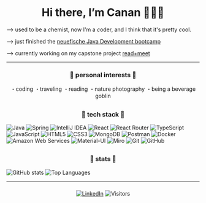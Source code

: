 <h1 align="center">Hi there, I’m Canan 🙋🏻‍♀️</h1>

⟶  used to be a *c*hemist, now I'm a *c*oder, and I think that it's pretty *c*ool.
<p>⟶ just finished the <a href="https://www.neuefische.de/en/bootcamp/java-development">neuefische Java Development bootcamp</a></p>
<p>⟶ currently working on my capstone project <a href="https://github.com/cananozyol/read-and-meet-capstone-project">read+meet</a></p>

***

<h3 align="center"> 💜 personal interests 💜 </h3>
<div align="center">
  ・coding ・traveling  ・reading  ・nature photography  ・being a beverage goblin
</div>

##

<h3 align="center"> 💜 tech stack 💜 </h3>

![Java](https://img.shields.io/badge/Java-ED8B00?style=for-the-badge&logo=openjdk&logoColor=white)
![Spring](https://img.shields.io/badge/spring-%236DB33F.svg?&style=for-the-badge&logo=spring&logoColor=white)
![IntelliJ IDEA](https://img.shields.io/badge/IntelliJ_IDEA-000000.svg?style=for-the-badge&logo=intellij-idea&logoColor=white)
![React](https://img.shields.io/badge/react-%2361DAFB.svg?&style=for-the-badge&logo=react&logoColor=black)
![React Router](https://img.shields.io/badge/React_Router-CA4245?style=for-the-badge&logo=react-router&logoColor=white)
![TypeScript](https://img.shields.io/badge/TypeScript-3178C6?style=for-the-badge&logo=typescript&logoColor=white)
![JavaScript](https://img.shields.io/badge/JavaScript-F7DF1E?style=for-the-badge&logo=JavaScript&logoColor=white)
![HTML5](https://img.shields.io/badge/HTML5-E34F26?style=for-the-badge&logo=html5&logoColor=white)
![CSS3](https://img.shields.io/badge/CSS3-1572B6?style=for-the-badge&logo=css3&logoColor=white)
![MongoDB](https://img.shields.io/badge/mongodb-%2347A248.svg?&style=for-the-badge&logo=mongodb&logoColor=white)
![Postman](https://img.shields.io/badge/Postman-FF6C37?style=for-the-badge&logo=postman&logoColor=white)
![Docker](https://img.shields.io/badge/docker-%232496ED.svg?&style=for-the-badge&logo=docker&logoColor=white)
![Amazon Web Services](https://img.shields.io/badge/AWS-232F3E?style=for-the-badge&logo=amazon-aws&logoColor=white)
![Material-UI](https://img.shields.io/badge/Material--UI-0081CB?style=for-the-badge&logo=material-ui&logoColor=white)
![Miro](https://img.shields.io/badge/Miro-05A081?style=for-the-badge&logo=miro&logoColor=white)
![Git](https://img.shields.io/badge/GIT-E44C30?style=for-the-badge&logo=git&logoColor=white)
![GitHub](https://img.shields.io/badge/GitHub-100000?style=for-the-badge&logo=github&logoColor=white)

##

<h3 align="center">💜 stats 💜 </h3>

<div align="justify">

![GitHub stats](https://github-readme-stats.vercel.app/api?username=cananozyol&show_icons=true&theme=synthwave&text_color=ffffff)
![Top Languages](https://github-readme-stats.vercel.app/api/top-langs/?username=cananozyol&theme=synthwave&hide_border=false&include_all_commits=false&count_private=false&layout=compact&text_color=ffffff)

</div>

***

<h3 align="center"></h3>

<div align="center">

[![LinkedIn](https://img.shields.io/badge/linkedin-%230077B5.svg?style=for-the-badge&logo=linkedin&logoColor=white)](https://www.linkedin.com/in/cananozyol/)
![Visitors](https://api.visitorbadge.io/api/visitors?path=https%3A%2F%2Fgithub.com%2Fcananozyol&label=VISITORS&countColor=%23ba68c8)
  
</div>
